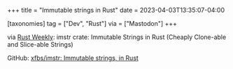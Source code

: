 +++
title = "Immutable strings in Rust"
date = 2023-04-03T13:35:07-04:00

[taxonomies]
tag = ["Dev", "Rust"]
via = ["Mastodon"]
+++

via [Rust Weekly](https://mastodon.social/@rust_discussions/110134339393763150): imstr crate: Immutable Strings in Rust (Cheaply Clone-able and Slice-able Strings)

<!-- more -->

GitHub: [xfbs/imstr: Immutable strings, in Rust](https://github.com/xfbs/imstr)

